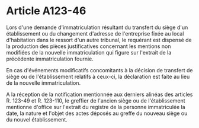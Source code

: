 # Article A123-46

Lors d'une demande d'immatriculation résultant du transfert du siège d'un établissement ou du changement d'adresse de l'entreprise fixée au local d'habitation dans le ressort d'un autre tribunal, le requérant est dispensé de la production des pièces justificatives concernant les mentions non modifiées de la nouvelle immatriculation qui figure sur l'extrait de la précédente immatriculation fournie.

En cas d'événements modificatifs concomitants à la décision de transfert de siège ou de l'établissement relatifs à ceux-ci, la déclaration est faite au lieu de la nouvelle immatriculation.

A la réception de la notification mentionnée aux derniers alinéas des articles R. 123-49 et R. 123-110, le greffier de l'ancien siège ou de l'établissement mentionne d'office sur l'extrait du registre de la personne immatriculée la date, la nature et l'objet des actes déposés au greffe du nouveau siège ou du nouvel établissement.
